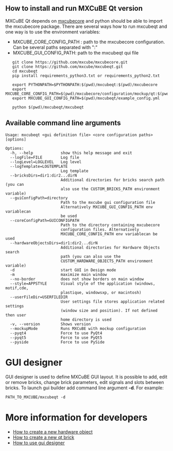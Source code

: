 ## How to install and run MXCuBE Qt version

MXCuBE Qt depends on [mxcubecore](https://github.com/mxcube/mxcubecore) and python should be able to import the mxcubecore package. There are several ways how to run mxcubeqt and one way is to use the environment variables:

- MXCUBE_CORE_CONFIG_PATH : path to the mxcubecore configuration. Can be several paths separated with ":"
- MXCUBE_GUI_CONFIG_PATH: path to the mxcubeqt qui file

```
   git clone https://github.com/mxcube/mxcubecore.git
   git clone https://github.com/mxcube/mxcubeqt.git
   cd mxcubeqt
   pip install requirements_python3.txt or requirements_python2.txt

   export PYTHONPATH=$PYTHONPATH:$(pwd)/mxcubeqt:$(pwd)/mxcubecore
   export MXCUBE_CORE_CONFIG_PATH=$(pwd)/mxcubecore/configuration/mockup/qt:$(pwd)//configuration/mockup/
   export MXCUBE_GUI_CONFIG_PATH=$(pwd)/mxcubeqt/example_config.yml

   python $(pwd)/mxcubeqt/mxcubeqt
```

## Available command line arguments

```
Usage: mxcubeqt <gui definition file> <core configuration paths> [options]

Options:
  -h, --help            show this help message and exit
  --logFile=FILE        Log file
  --logLevel=LOGLEVEL   Log level
  --logTemplate=LOGTEMPLATE
                        Log template
  --bricksDirs=dir1:dir2...dirN
                        Additional directories for bricks search path (you can
                        also use the CUSTOM_BRICKS_PATH environment variable)
  --guiConfigPath=directory
                        Path to the mxcube gui configuration file
                        Alternatively MXCUBE_GUI_CONFIG_PATH env variablecan
                        be used
  --coreConfigPath=GUICONFIGPATH
                        Path to the directory containing mxcubecore
                        configuration files. Alternatively
                        MXCUBE_CORE_CONFIG_PATH env variablecan be used
  --hardwareObjectsDirs=dir1:dir2...dirN
                        Additional directories for Hardware Objects search
                        path (you can also use the
                        CUSTOM_HARDWARE_OBJECTS_PATH environment variable)
  -d                    start GUI in Design mode
  -m                    maximize main window
  --no-border           does not show borders on main window
  --style=APPSTYLE      Visual style of the application (windows, motif,cde,
                        plastique, windowsxp, or macintosh)
  --userFileDir=USERFILEDIR
                        User settings file stores application related settings
                        (window size and position). If not defined then user
                        home directory is used
  -v, --version         Shows version
  --mockupMode          Runs MXCuBE with mockup configuration
  --pyqt4               Force to use PyQt4
  --pyqt5               Force to use PyQt5
  --pyside              Force to use PySide
```

# GUI designer

GUI designer is used to define MXCuBE GUI layout. It is possible to add, edit or remove bricks,
change brick parameters, edit signals and slots between bricks.
To launch gui builder add command line argument **-d**. For example:

```
PATH_TO_MXCUBE/mxcubeqt -d
```

# More information for developers

- [How to create a new hardware object](https://github.com/mxcube/mxcubeqt/tree/master/docs/how_to_create_hwobj.md)
- [How to create a new qt brick](https://github.com/mxcube/mxcubeqt/tree/master/docs/how_to_create_qt_brick.md)
- [How to use gui designer](https://github.com/mxcube/mxcubeqt/tree/master/docs/how_to_define_qt_gui.md)
